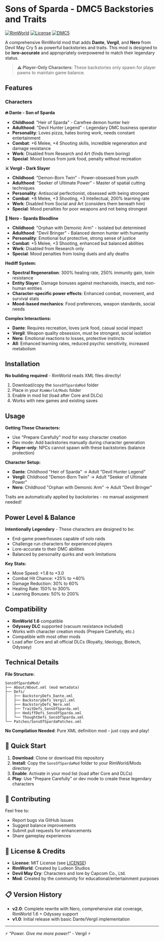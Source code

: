 # Sons of Sparda - DMC5 Backstories and Traits

[![RimWorld](https://img.shields.io/badge/RimWorld-1.6-brightgreen.svg)](https://rimworldgame.com/)
[![License](https://img.shields.io/badge/license-MIT-blue.svg)](LICENSE)
[![DMC5](https://img.shields.io/badge/Devil%20May%20Cry-5-red.svg)](https://www.devilmaycry5.com/)

A comprehensive RimWorld mod that adds **Dante**, **Vergil**, and **Nero** from Devil May Cry 5 as powerful backstories and traits. This mod is designed to be **lore-accurate** and appropriately overpowered to match their legendary status.

> **⚠️ Player-Only Characters**: These backstories only spawn for player pawns to maintain game balance.

## Features

### Characters

**🔥 Dante - Son of Sparda**
- **Childhood**: "Heir of Sparda" - Carefree demon hunter heir
- **Adulthood**: "Devil Hunter Legend" - Legendary DMC business operator
- **Personality**: Loves pizza, hates boring work, needs constant entertainment
- **Combat**: +6 Melee, +4 Shooting skills, incredible regeneration and damage resistance
- **Work**: Disabled from Research and Art (finds them boring)
- **Special**: Mood bonus from junk food, penalty without recreation

**⚔️ Vergil - Dark Slayer**
- **Childhood**: "Demon-Born Twin" - Power-obsessed from youth  
- **Adulthood**: "Seeker of Ultimate Power" - Master of spatial cutting techniques
- **Personality**: Antisocial perfectionist, obsessed with being strongest
- **Combat**: +8 Melee, +3 Shooting, +3 Intellectual, 200% learning rate
- **Work**: Disabled from Social and Art (considers them beneath him)
- **Special**: Mood penalties for poor weapons and not being strongest

**🦾 Nero - Sparda Bloodline**
- **Childhood**: "Orphan with Demonic Arm" - Isolated but determined
- **Adulthood**: "Devil Bringer" - Balanced demon hunter with humanity
- **Personality**: Emotional but protective, strong sense of justice
- **Combat**: +5 Melee, +3 Shooting, enhanced but balanced abilities
- **Work**: Disabled from Research only
- **Special**: Mood penalties from losing duels and ally deaths

**Hediff System:**

- **Spectral Regeneration**: 300% healing rate, 250% immunity gain, toxin resistance
- **Entity Slayer**: Damage bonuses against mechanoids, insects, and non-human entities
- **Character-specific power effects**: Enhanced combat, movement, and survival stats
- **Mood-based mechanics**: Food preferences, weapon standards, social needs

**Complex Interactions:**

- **Dante**: Requires recreation, loves junk food, casual social impact
- **Vergil**: Weapon quality obsession, must be strongest, social isolation
- **Nero**: Emotional reactions to losses, protective instincts
- **All**: Enhanced learning rates, reduced psychic sensitivity, increased metabolism

## Installation

**No building required** - RimWorld reads XML files directly!

1. Download/copy the `SonsOfSpardaMod` folder
2. Place in your `RimWorld/Mods` folder
3. Enable in mod list (load after Core and DLCs)
4. Works with new games and existing saves

## Usage

**Getting These Characters:**

- Use "Prepare Carefully" mod for easy character creation
- Dev mode: Add backstories manually during character generation
- **Player-only**: NPCs cannot spawn with these backstories (balance protection)

**Character Setup:**

- **Dante**: Childhood "Heir of Sparda" → Adult "Devil Hunter Legend"  
- **Vergil**: Childhood "Demon-Born Twin" → Adult "Seeker of Ultimate Power"
- **Nero**: Childhood "Orphan with Demonic Arm" → Adult "Devil Bringer"

Traits are automatically applied by backstories - no manual assignment needed!

## Power Level & Balance

**Intentionally Legendary** - These characters are designed to be:

- End-game powerhouses capable of solo raids
- Challenge run characters for experienced players
- Lore-accurate to their DMC abilities
- Balanced by personality quirks and work limitations

**Key Stats:**
- Move Speed: +1.8 to +3.0
- Combat Hit Chance: +25% to +40%  
- Damage Reduction: 30% to 60%
- Healing Rate: 150% to 300%
- Learning Bonuses: 50% to 200%

## Compatibility

- **RimWorld 1.6** compatible
- **Odyssey DLC** supported (vacuum resistance included)
- Works with character creation mods (Prepare Carefully, etc.)
- Compatible with most other mods  
- Load after Core and all official DLCs (Royalty, Ideology, Biotech, Odyssey)

## Technical Details

**File Structure:**
```
SonsOfSpardaMod/
├── About/About.xml (mod metadata)
├── Defs/
│   ├── BackstoryDefs_Dante.xml
│   ├── BackstoryDefs_Vergil.xml  
│   ├── BackstoryDefs_Nero.xml
│   ├── TraitDefs_SonsOfSparda.xml
│   ├── HediffDefs_SonsOfSparda.xml
│   └── ThoughtDefs_SonsOfSparda.xml
└── Patches/SonsOfSpardaPatches.xml
```

**No Compilation Needed**: Pure XML definition mod - just copy and play!

## 🚀 Quick Start

1. **Download**: Clone or download this repository
2. **Install**: Copy the `SonsOfSpardaMod` folder to your RimWorld/Mods directory
3. **Enable**: Activate in your mod list (load after Core and DLCs)
4. **Play**: Use "Prepare Carefully" or dev mode to create these legendary characters

## 🤝 Contributing

Feel free to:
- Report bugs via GitHub Issues
- Suggest balance improvements
- Submit pull requests for enhancements
- Share gameplay experiences

## 📄 License & Credits

- **License**: MIT License (see [LICENSE](LICENSE))
- **RimWorld**: Created by Ludeon Studios
- **Devil May Cry**: Characters and lore by Capcom Co., Ltd.
- **Mod**: Created by the community for educational/entertainment purposes

## 📋 Version History

- **v2.0**: Complete rewrite with Nero, comprehensive stat coverage, RimWorld 1.6 + Odyssey support
- **v1.0**: Initial release with basic Dante/Vergil implementation

---

⚡ *"Power. Give me more power!"* - Vergil ⚡